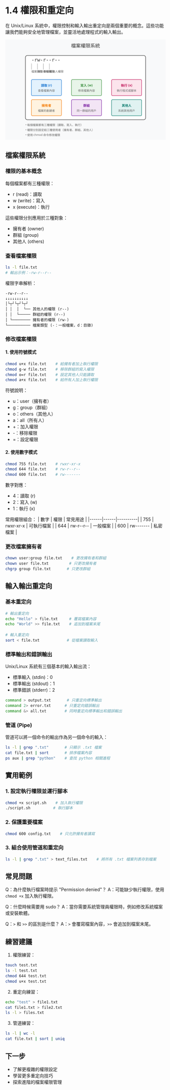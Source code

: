 # 1.4 權限和重定向

在 Unix/Linux 系統中，權限控制和輸入輸出重定向是兩個重要的概念。這些功能讓我們能夠安全地管理檔案，並靈活地處理程式的輸入輸出。

![檔案權限概念圖](images/permission-concept.svg)

## 檔案權限系統

### 權限的基本概念

每個檔案都有三種權限：
- r (read)：讀取
- w (write)：寫入
- x (execute)：執行

這些權限分別應用於三種對象：
- 擁有者 (owner)
- 群組 (group)
- 其他人 (others)

### 查看檔案權限

```bash
ls -l file.txt
# 輸出示例：-rw-r--r--
```

權限字串解析：
```
-rw-r--r--
↓↓↓↓↓↓↓↓↓↓
│└┬┘└┬┘└┬┘
│ │  │  └── 其他人的權限 (r--)
│ │  └───── 群組的權限 (r--)
│ └──────── 擁有者的權限 (rw-)
└────────── 檔案類型 (-：一般檔案，d：目錄)
```

### 修改檔案權限

#### 1. 使用符號模式

```bash
chmod u+x file.txt    # 給擁有者加上執行權限
chmod g-w file.txt    # 移除群組的寫入權限
chmod o=r file.txt    # 設定其他人只能讀取
chmod a+x file.txt    # 給所有人加上執行權限
```

符號說明：
- u：user（擁有者）
- g：group（群組）
- o：others（其他人）
- a：all（所有人）
- +：加入權限
- -：移除權限
- =：設定權限

#### 2. 使用數字模式

```bash
chmod 755 file.txt    # rwxr-xr-x
chmod 644 file.txt    # rw-r--r--
chmod 600 file.txt    # rw-------
```

數字對應：
- 4：讀取 (r)
- 2：寫入 (w)
- 1：執行 (x)

常用權限組合：
| 數字 | 權限 | 常見用途 |
|------|------|----------|
| 755 | rwxr-xr-x | 可執行檔案 |
| 644 | rw-r--r-- | 一般檔案 |
| 600 | rw------- | 私密檔案 |

### 更改檔案擁有者

```bash
chown user:group file.txt    # 更改擁有者和群組
chown user file.txt         # 只更改擁有者
chgrp group file.txt       # 只更改群組
```

## 輸入輸出重定向

### 基本重定向

```bash
# 輸出重定向
echo "Hello" > file.txt     # 覆寫檔案內容
echo "World" >> file.txt    # 追加到檔案末尾

# 輸入重定向
sort < file.txt            # 從檔案讀取輸入
```

### 標準輸出和錯誤輸出

Unix/Linux 系統有三個基本的輸入輸出流：
- 標準輸入 (stdin)：0
- 標準輸出 (stdout)：1
- 標準錯誤 (stderr)：2

```bash
command > output.txt       # 只重定向標準輸出
command 2> error.txt      # 只重定向錯誤輸出
command &> all.txt        # 同時重定向標準輸出和錯誤輸出
```

### 管道 (Pipe)

管道可以將一個命令的輸出作為另一個命令的輸入：

```bash
ls -l | grep ".txt"       # 只顯示 .txt 檔案
cat file.txt | sort       # 排序檔案內容
ps aux | grep "python"    # 查找 python 相關進程
```

## 實用範例

### 1. 設定執行權限並運行腳本

```bash
chmod +x script.sh    # 加入執行權限
./script.sh          # 執行腳本
```

### 2. 保護重要檔案

```bash
chmod 600 config.txt    # 只允許擁有者讀寫
```

### 3. 組合使用管道和重定向

```bash
ls -l | grep ".txt" > text_files.txt    # 將所有 .txt 檔案列表存到檔案
```

## 常見問題

Q：為什麼執行檔案時提示 "Permission denied"？
A：可能缺少執行權限，使用 `chmod +x` 加入執行權限。

Q：什麼時候需要用 sudo？
A：當你需要系統管理員權限時，例如修改系統檔案或安裝軟體。

Q：`>` 和 `>>` 的區別是什麼？
A：`>` 會覆寫檔案內容，`>>` 會追加到檔案末尾。

## 練習建議

1. 權限練習：
```bash
touch test.txt
ls -l test.txt
chmod 644 test.txt
chmod u+x test.txt
```

2. 重定向練習：
```bash
echo "test" > file1.txt
cat file1.txt > file2.txt
ls -l > files.txt
```

3. 管道練習：
```bash
ls -l | wc -l
cat file.txt | sort | uniq
```

## 下一步

- 了解更複雜的權限設定
- 學習更多重定向技巧
- 探索進階的檔案權限管理 